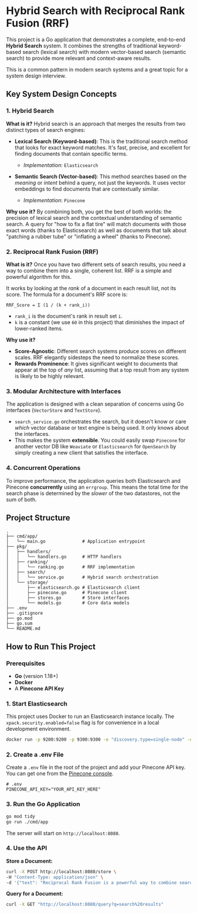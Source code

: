 # Hybrid Search with Reciprocal Rank Fusion (RRF)

This project is a Go application that demonstrates a complete, end-to-end **Hybrid Search** system. It combines the strengths of traditional keyword-based search (lexical search) with modern vector-based search (semantic search) to provide more relevant and context-aware results.

This is a common pattern in modern search systems and a great topic for a system design interview.

## Key System Design Concepts

### 1. Hybrid Search

**What is it?**
Hybrid search is an approach that merges the results from two distinct types of search engines:

- **Lexical Search (Keyword-based)**: This is the traditional search method that looks for exact keyword matches. It's fast, precise, and excellent for finding documents that contain specific terms.
  - *Implementation*: `Elasticsearch`

- **Semantic Search (Vector-based)**: This method searches based on the *meaning* or *intent* behind a query, not just the keywords. It uses vector embeddings to find documents that are contextually similar.
  - *Implementation*: `Pinecone`

**Why use it?**
By combining both, you get the best of both worlds: the precision of lexical search and the contextual understanding of semantic search. A query for "how to fix a flat tire" will match documents with those exact words (thanks to Elasticsearch) as well as documents that talk about "patching a rubber tube" or "inflating a wheel" (thanks to Pinecone).

### 2. Reciprocal Rank Fusion (RRF)

**What is it?**
Once you have two different sets of search results, you need a way to combine them into a single, coherent list. RRF is a simple and powerful algorithm for this.

It works by looking at the *rank* of a document in each result list, not its score. The formula for a document's RRF score is:

```
RRF_Score = Σ (1 / (k + rank_i))
```

- `rank_i` is the document's rank in result set `i`.
- `k` is a constant (we use `60` in this project) that diminishes the impact of lower-ranked items.

**Why use it?**
- **Score-Agnostic**: Different search systems produce scores on different scales. RRF elegantly sidesteps the need to normalize these scores.
- **Rewards Prominence**: It gives significant weight to documents that appear at the top of *any* list, assuming that a top result from any system is likely to be highly relevant.

### 3. Modular Architecture with Interfaces

The application is designed with a clean separation of concerns using Go interfaces (`VectorStore` and `TextStore`).

- `search_service.go` orchestrates the search, but it doesn't know or care *which* vector database or text engine is being used. It only knows about the interfaces.
- This makes the system **extensible**. You could easily swap `Pinecone` for another vector DB like `Weaviate` or `Elasticsearch` for `OpenSearch` by simply creating a new client that satisfies the interface.

### 4. Concurrent Operations

To improve performance, the application queries both Elasticsearch and Pinecone **concurrently** using an `errgroup`. This means the total time for the search phase is determined by the *slower* of the two datastores, not the sum of both.

## Project Structure

```
.
├── cmd/app/
│   └── main.go              # Application entrypoint
├── pkg/
│   ├── handlers/
│   │   └── handlers.go      # HTTP handlers
│   ├── ranking/
│   │   └── ranking.go       # RRF implementation
│   ├── search/
│   │   └── service.go       # Hybrid search orchestration
│   └── storage/
│       ├── elasticsearch.go # Elasticsearch client
│       ├── pinecone.go      # Pinecone client
│       ├── stores.go        # Store interfaces
│       └── models.go        # Core data models
├── .env
├── .gitignore
├── go.mod
├── go.sum
└── README.md
```

## How to Run This Project

### Prerequisites

- **Go** (version 1.18+)
- **Docker**
- A **Pinecone API Key**

### 1. Start Elasticsearch

This project uses Docker to run an Elasticsearch instance locally. The `xpack.security.enabled=false` flag is for convenience in a local development environment.

```sh
docker run -p 9200:9200 -p 9300:9300 -e "discovery.type=single-node" -e "xpack.security.enabled=false" docker.elastic.co/elasticsearch/elasticsearch:8.14.1
```

### 2. Create a .env File

Create a `.env` file in the root of the project and add your Pinecone API key. You can get one from the [Pinecone console](https://app.pinecone.io/).

```
# .env
PINECONE_API_KEY="YOUR_API_KEY_HERE"
```

### 3. Run the Go Application

```sh
go mod tidy
go run ./cmd/app
```

The server will start on `http://localhost:8080`.

### 4. Use the API

**Store a Document:**

```sh
curl -X POST http://localhost:8080/store \
-H "Content-Type: application/json" \
-d '{"text": "Reciprocal Rank Fusion is a powerful way to combine search results."}'
```

**Query for a Document:**

```sh
curl -X GET "http://localhost:8080/query?q=search%20results"
```
